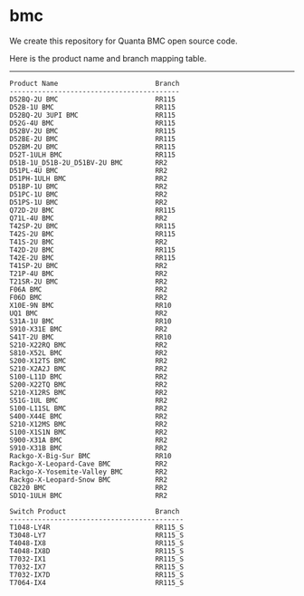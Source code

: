 # bmc
We create this repository for Quanta BMC open source code. 

Here is the product name and branch mapping table.

---

    Product Name                        Branch
    ------------------------------------------
    D52BQ-2U BMC                        RR115
    D52B-1U BMC                         RR115
    D52BQ-2U 3UPI BMC                   RR115
    D52G-4U BMC                         RR115
    D52BV-2U BMC                        RR115
    D52BE-2U BMC                        RR115
    D52BM-2U BMC                        RR115
    D52T-1ULH BMC                       RR115
    D51B-1U_D51B-2U_D51BV-2U BMC        RR2
    D51PL-4U BMC                        RR2
    D51PH-1ULH BMC                      RR2
    D51BP-1U BMC                        RR2
    D51PC-1U BMC                        RR2
    D51PS-1U BMC                        RR2
    Q72D-2U BMC                         RR115
    Q71L-4U BMC                         RR2
    T42SP-2U BMC                        RR115
    T42S-2U BMC                         RR115
    T41S-2U BMC                         RR2
    T42D-2U BMC                         RR115
    T42E-2U BMC                         RR115
    T41SP-2U BMC                        RR2
    T21P-4U BMC                         RR2
    T21SR-2U BMC                        RR2
    F06A BMC                            RR2
    F06D BMC                            RR2
    X10E-9N BMC                         RR10
    UQ1 BMC                             RR2
    S31A-1U BMC                         RR10
    S910-X31E BMC                       RR2
    S41T-2U BMC                         RR10
    S210-X22RQ BMC                      RR2
    S810-X52L BMC                       RR2
    S200-X12TS BMC                      RR2
    S210-X2A2J BMC                      RR2
    S100-L11D BMC                       RR2
    S200-X22TQ BMC                      RR2
    S210-X12RS BMC                      RR2
    S51G-1UL BMC                        RR2
    S100-L11SL BMC                      RR2
    S400-X44E BMC                       RR2
    S210-X12MS BMC                      RR2
    S100-X1S1N BMC                      RR2
    S900-X31A BMC                       RR2
    S910-X31B BMC                       RR2
    Rackgo-X-Big-Sur BMC                RR10
    Rackgo-X-Leopard-Cave BMC           RR2
    Rackgo-X-Yosemite-Valley BMC        RR2
    Rackgo-X-Leopard-Snow BMC           RR2
    CB220 BMC                           RR2
    SD1Q-1ULH BMC                       RR2
    
    Switch Product                      Branch
    -------------------------------------------
    T1048-LY4R                          RR115_S
    T3048-LY7                           RR115_S
    T4048-IX8                           RR115_S
    T4048-IX8D                          RR115_S
    T7032-IX1                           RR115_S
    T7032-IX7                           RR115_S
    T7032-IX7D                          RR115_S
    T7064-IX4                           RR115_S
